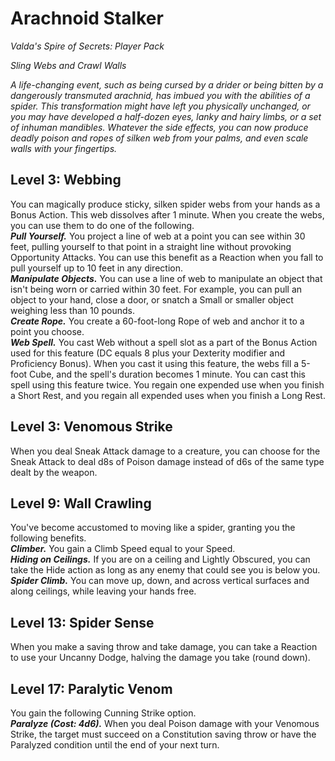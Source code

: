 # Arachnoid Stalker
*Valda's Spire of Secrets: Player Pack*

*Sling Webs and Crawl Walls*

*A life-changing event, such as being cursed by a drider or being bitten by a dangerously transmuted arachnid, has imbued you with the abilities of a spider. This transformation might have left you physically unchanged, or you may have developed a half-dozen eyes, lanky and hairy limbs, or a set of inhuman mandibles. Whatever the side effects, you can now produce deadly poison and ropes of silken web from your palms, and even scale walls with your fingertips.*

## Level 3: Webbing
You can magically produce sticky, silken spider webs from your hands as a Bonus Action. This web dissolves after 1 minute. When you create the webs, you can use them to do one of the following.  
***Pull Yourself.*** You project a line of web at a point you can see within 30 feet, pulling yourself to that point in a straight line without provoking Opportunity Attacks. You can use this benefit as a Reaction when you fall to pull yourself up to 10 feet in any direction.  
***Manipulate Objects.*** You can use a line of web to manipulate an object that isn't being worn or carried within 30 feet. For example, you can pull an object to your hand, close a door, or snatch a Small or smaller object weighing less than 10 pounds.  
***Create Rope.*** You create a 60-foot-long Rope of web and anchor it to a point you choose.  
***Web Spell.*** You cast Web without a spell slot as a part of the Bonus Action used for this feature (DC equals 8 plus your Dexterity modifier and Proficiency Bonus). When you cast it using this feature, the webs fill a 5-foot Cube, and the spell's duration becomes 1 minute. You can cast this spell using this feature twice. You regain one expended use when you finish a Short Rest, and you regain all expended uses when you finish a Long Rest.

## Level 3: Venomous Strike
When you deal Sneak Attack damage to a creature, you can choose for the Sneak Attack to deal d8s of Poison damage instead of d6s of the same type dealt by the weapon.

## Level 9: Wall Crawling
You've become accustomed to moving like a spider, granting you the following benefits.  
***Climber.*** You gain a Climb Speed equal to your Speed.  
***Hiding on Ceilings.*** If you are on a ceiling and Lightly Obscured, you can take the Hide action as long as any enemy that could see you is below you.  
***Spider Climb.*** You can move up, down, and across vertical surfaces and along ceilings, while leaving your hands free.

## Level 13: Spider Sense
When you make a saving throw and take damage, you can take a Reaction to use your Uncanny Dodge, halving the damage you take (round down).

## Level 17: Paralytic Venom
You gain the following Cunning Strike option.  
***Paralyze (Cost: 4d6).*** When you deal Poison damage with your Venomous Strike, the target must succeed on a Constitution saving throw or have the Paralyzed condition until the end of your next turn.